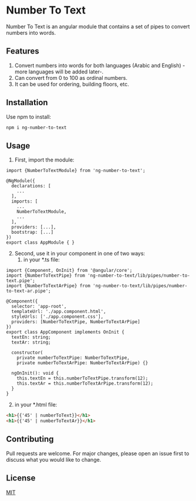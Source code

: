 # Number To Text

Number To Text is an angular module that contains a set of pipes to convert numbers into words.

## Features
1. Convert numbers into words for both languages (Arabic and English)
   -more languages will be added later-.
2. Can convert from 0 to 100 as ordinal numbers.
3. It can be used for ordering, building floors, etc.

## Installation

Use npm to install:

```bash
npm i ng-number-to-text
```

## Usage
1. First, import the module:

```angular2
import {NumberToTextModule} from 'ng-number-to-text';

@NgModule({
  declarations: [
    ...
  ],
  imports: [
    ...
    NumberToTextModule,
    ...
  ],
  providers: [...],
  bootstrap: [...]
})
export class AppModule { }

```
2. Second, use it in your component in one of two ways:
   1. in your *.ts file:
```angular2
import {Component, OnInit} from '@angular/core';
import {NumberToTextPipe} from 'ng-number-to-text/lib/pipes/number-to-text.pipe';
import {NumberToTextArPipe} from 'ng-number-to-text/lib/pipes/number-to-text-ar.pipe';

@Component({
  selector: 'app-root',
  templateUrl: './app.component.html',
  styleUrls: ['./app.component.css'],
  providers: [NumberToTextPipe, NumberToTextArPipe]
})
export class AppComponent implements OnInit {
  textEn: string;
  textAr: string;

  constructor(
    private numberToTextPipe: NumberToTextPipe,
    private numberToTextArPipe: NumberToTextArPipe) {}

  ngOnInit(): void {
    this.textEn = this.numberToTextPipe.transform(12);
    this.textAr = this.numberToTextArPipe.transform(12);
  }
}
```
   2. in your *.html file:
```html
<h1>{{'45' | numberToText}}</h1>
<h1>{{'45' | numberToTextAr}}</h1>
```
## Contributing
Pull requests are welcome. For major changes, please open an issue first to discuss what you would like to change.

## License
[MIT](https://choosealicense.com/licenses/mit/)
